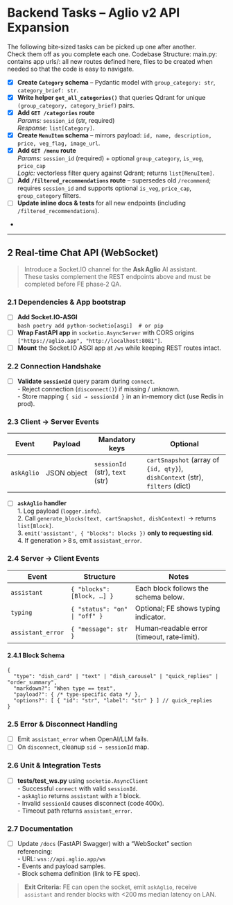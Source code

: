 # Backend Tasks – Aglio v2 API Expansion

The following bite‑sized tasks can be picked up one after another.  
Check them off as you complete each one.
Codebase Structure:
main.py: contains app
urls/: all new routes defined here, files to be created when needed so that the code is easy to navigate.

- [X] **Create `Category` schema** – Pydantic model with `group_category: str`, `category_brief: str`.
- [X] **Write helper `get_all_categories()`** that queries Qdrant for unique `(group_category, category_brief)` pairs.
- [X] **Add `GET /categories` route**  
      *Params:* `session_id` (str, required)  
      *Response:* `list[Category]`.
- [X] **Create `MenuItem` schema** – mirrors payload: `id, name, description, price, veg_flag, image_url`.
- [X] **Add `GET /menu` route**  
      *Params:* `session_id` (required) + optional `group_category`, `is_veg`, `price_cap`  
      *Logic:* vectorless filter query against Qdrant; returns `list[MenuItem]`.
- [ ] **Add `/filtered_recommendations` route** – supersedes old `/recommend`; requires `session_id` and supports optional `is_veg`, `price_cap`, `group_category` filters.
- [ ] **Update inline docs & tests** for all new endpoints (including `/filtered_recommendations`).
- 

---

## 2 Real‑time Chat API (WebSocket)

> Introduce a Socket.IO channel for the **Ask Aglio** AI assistant.  
> These tasks complement the REST endpoints above and must be completed before FE phase‑2 QA.

### 2.1 Dependencies & App bootstrap
- [ ] **Add Socket.IO‑ASGI**  
      ```bash
      poetry add python-socketio[asgi]  # or pip
      ```
- [ ] **Wrap FastAPI app** in `socketio.AsyncServer` with CORS origins `["https://aglio.app", "http://localhost:8081"]`.
- [ ] **Mount** the Socket.IO ASGI app at `/ws` while keeping REST routes intact.

### 2.2 Connection Handshake
- [ ] **Validate `sessionId`** query param during `connect`.  
      - Reject connection (`disconnect()`) if missing / unknown.  
      - Store mapping `{ sid → sessionId }` in an in‑memory dict (use Redis in prod).

### 2.3 Client → Server Events
| Event | Payload | Mandatory keys | Optional |
|-------|---------|----------------|----------|
| `askAglio` | JSON object | `sessionId` (str), `text` (str) | `cartSnapshot` (array of `{id, qty}`), `dishContext` (str), `filters` (dict) |

- [ ] **`askAglio` handler**  
      1. Log payload (`logger.info`).  
      2. Call `generate_blocks(text, cartSnapshot, dishContext)` → returns `list[Block]`.  
      3. `emit('assistant', { "blocks": blocks })` **only to requesting sid**.  
      4. If generation > 8 s, emit `assistant_error`.

### 2.4 Server → Client Events
| Event | Structure | Notes |
|-------|-----------|-------|
| `assistant` | `{ "blocks": [Block, …] }` | Each block follows the schema below. |
| `typing` | `{ "status": "on" \| "off" }` | Optional; FE shows typing indicator. |
| `assistant_error` | `{ "message": str }` | Human‑readable error (timeout, rate‑limit). |

#### 2.4.1 **Block Schema**
```jsonc
{
  "type": "dish_card" | "text" | "dish_carousel" | "quick_replies" | "order_summary",
  "markdown?": "When type == text",
  "payload?": { /* type‑specific data */ },
  "options?": [ { "id": "str", "label": "str" } ] // quick_replies
}
```

### 2.5 Error & Disconnect Handling
- [ ] Emit `assistant_error` when OpenAI/LLM fails.  
- [ ] On `disconnect`, cleanup `sid → sessionId` map.

### 2.6 Unit & Integration Tests
- [ ] **tests/test_ws.py** using `socketio.AsyncClient`  
      - Successful `connect` with valid `sessionId`.  
      - `askAglio` returns `assistant` with ≥ 1 block.  
      - Invalid `sessionId` causes disconnect (code 400x).  
      - Timeout path returns `assistant_error`.

### 2.7 Documentation
- [ ] Update `/docs` (FastAPI Swagger) with a “WebSocket” section referencing:  
      - URL: `wss://api.aglio.app/ws`  
      - Events and payload samples.  
      - Block schema definition (link to FE spec).

> **Exit Criteria:** FE can open the socket, emit `askAglio`, receive `assistant` and render blocks with <200 ms median latency on LAN.